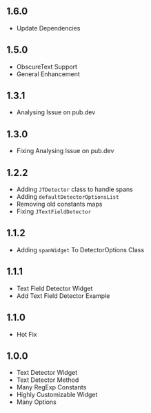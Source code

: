 ## 1.6.0
* Update Dependencies
## 1.5.0
* ObscureText Support
* General Enhancement
## 1.3.1
* Analysing Issue on pub.dev
## 1.3.0
* Fixing Analysing Issue on pub.dev
## 1.2.2
* Adding `JTDetector` class to handle spans
* Adding `defaultDetectorOptionsList`
* Removing old constants maps
* Fixing `JTextFieldDetector`
## 1.1.2
* Adding `spanWidget` To DetectorOptions Class
## 1.1.1
* Text Field Detector Widget
* Add Text Field Detector Example
## 1.1.0
* Hot Fix
## 1.0.0
* Text Detector Widget
* Text Detector Method
* Many RegExp Constants
* Highly Customizable Widget
* Many Options